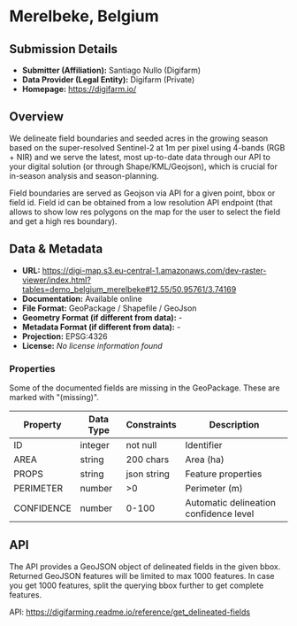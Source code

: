 # Merelbeke, Belgium

## Submission Details

- **Submitter (Affiliation):** Santiago Nullo (Digifarm)
- **Data Provider (Legal Entity):** Digifarm (Private)
- **Homepage:** https://digifarm.io/

## Overview

We delineate field boundaries and seeded acres in the growing season based on the super-resolved Sentinel-2 at 1m per pixel using 4-bands (RGB + NIR) and we serve the latest, most up-to-date data through our API to your digital solution (or through Shape/KML/Geojson), which is crucial for in-season analysis and season-planning.

Field boundaries are served as Geojson via API for a given point, bbox or field id. Field id can be obtained from a low resolution API endpoint (that allows to show low res polygons on the map for the user to select the field and get a high res boundary).

## Data & Metadata

- **URL:** https://digi-map.s3.eu-central-1.amazonaws.com/dev-raster-viewer/index.html?tables=demo_belgium_merelbeke#12.55/50.95761/3.74169
- **Documentation:** Available online
- **File Format:** GeoPackage / Shapefile / GeoJson
- **Geometry Format (if different from data):** -
- **Metadata Format (if different from data):** -
- **Projection:** EPSG:4326 
- **License:** *No license information found*

### Properties

Some of the documented fields are missing in the GeoPackage. These are marked with "(missing)".

| Property              | **Data Type** | Constraints                | Description                                                  |
| --------------------- | ------------- | -------------------------- | ------------------------------------------------------------ |
| ID                    | integer       | not null                   | Identifier                                                   |
| AREA                  | string        | 200 chars                  | Area (ha)                                                    |
| PROPS                 | string        | json string                | Feature properties                                           |
| PERIMETER             | number        | >0                         | Perimeter (m)                                                |
| CONFIDENCE            | number        | 0-100                      | Automatic delineation confidence level                       |


## API

The API provides a GeoJSON object of delineated fields in the given bbox. Returned GeoJSON features will be limited to max 1000 features. In case you get 1000 features, split the querying bbox further to get complete features.

API: https://digifarming.readme.io/reference/get_delineated-fields